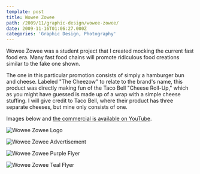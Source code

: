 ```yaml
---
template: post
title: Wowee Zowee
path: /2009/11/graphic-design/wowee-zowee/
date: 2009-11-16T01:06:27.000Z
categories: 'Graphic Design, Photography'
---
```

Wowee Zowee was a student project that I created mocking the current fast food era. Many fast food chains will promote ridiculous food creations similar to the fake one shown.

The one in this particular promotion consists of simply a hamburger bun and cheese. Labeled "The Cheezow" to relate to the brand's name, this product was directly making fun of the Taco Bell "Cheese Roll-Up," which as you might have guessed is made up of a wrap with a simple cheese stuffing. I will give credit to Taco Bell, where their product has three separate cheeses, but mine only consists of one.

Images below and [the commercial is available on YouTube](http://www.youtube.com/watch?v=Ft-Kuk8y2FU).

![Wowee Zowee Logo](http://cdn.colbyfayock.com/images/2009/wowee-zowee-logo-design.jpg)

![Wowee Zowee Advertisement](http://cdn.colbyfayock.com/images/2009/wowee-zowee-ad-design.jpg)

![Wowee Zowee Purple Flyer](http://cdn.colbyfayock.com/images/2009/wowee-zowee-ad-purple.jpg)

![Wowee Zowee Teal Flyer](http://cdn.colbyfayock.com/images/2009/wowee-zowee-ad-teal.jpg)
